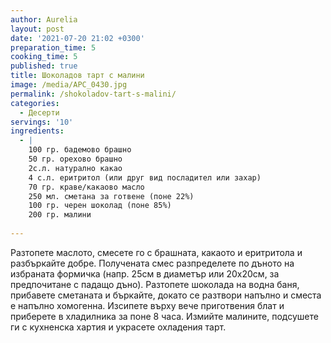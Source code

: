 ```yaml
---
author: Aurelia
layout: post
date: '2021-07-20 21:02 +0300'
preparation_time: 5
cooking_time: 5
published: true
title: Шоколадов тарт с малини
image: /media/APC_0430.jpg
permalink: /shokoladov-tart-s-malini/
categories:
  - Десерти
servings: '10'
ingredients:
  - |
    100 гр. бадемово брашно
    50 гр. орехово брашно
    2с.л. натурално какао
    4 с.л. еритритол (или друг вид посладител или захар)
    70 гр. краве/какаово масло
    250 мл. сметана за готвене (поне 22%)
    100 гр. черен шоколад (поне 85%)
    200 гр. малини
  
---
```

Разтопете маслото, смесете го с брашната, какаото и еритритола и разбъркайте добре. Получената смес разпределете по дъното на избраната формичка (напр. 25см в диаметър или 20х20см, за предпочитане с падащо дъно).
Разтопете шоколада на водна баня, прибавете сметаната и бъркайте, докато се разтвори напълно и сместа е напълно хомогенна. Изсипете върху вече приготвения блат и приберете в хладилника за поне 8 часа. 
Измийте малините, подсушете ги с кухненска хартия и украсете охладения тарт.
